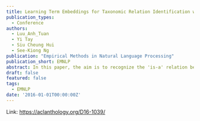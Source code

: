 ```yaml
---
title: Learning Term Embeddings for Taxonomic Relation Identification with Dynamic Weighting Neural Network
publication_types:
  - Conference
authors:
  - Luu_Anh_Tuan
  - Yi Tay
  - Siu Cheung Hui
  - See-Kiong Ng
publication: "Empirical Methods in Natural Language Processing"
publication_short: EMNLP
abstract: In this paper, the aim is to recognize the 'is-a' relation between two terms through taxonomic relation identification. Previous efforts to identify taxonomic relations have primarily relied on statistical and linguistic approaches, but the accuracy of these methods is far from satisfactory. To address this, we propose a novel supervised learning approach that utilizes term embeddings. To achieve this, we first design a dynamic weighting neural network to learn term embeddings, considering not only the hypernym and hyponym terms but also the contextual information between them. Subsequently, we apply these embeddings as features in a supervised method for identifying taxonomic relations. The experimental results demonstrate that our proposed approach significantly outperforms other state-of-the-art methods, achieving a 9% to 13% increase in accuracy for both general and specific domain datasets.
draft: false
featured: false
tags:
  - EMNLP
date: '2016-01-01T00:00:00Z'
---
```

Link: https://aclanthology.org/D16-1039/